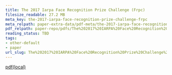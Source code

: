 ```yaml
---
title: The 2017 Iarpa Face Recognition Prize Challenge (Frpc)
filesize_readable: 27.2 MB
meta_key: the-2017-iarpa-face-recognition-prize-challenge-frpc
meta_relpath: paper-extra-data/pdf-meta/the-2017-iarpa-face-recognition-prize-challenge-frpc.yaml
pdf_relpath: paper-repo/pdfs/The%202017%20IARPA%20Face%20Recognition%20Prize%20Challenge%20%28FRPC%29.pdf
reading_status: TBD
tags:
- other-default
- paper
url_slug: The%202017%20IARPA%20Face%20Recognition%20Prize%20Challenge%20%28FRPC%29
---
```


[pdf(local)](../../paper-repo/pdfs/The%202017%20IARPA%20Face%20Recognition%20Prize%20Challenge%20%28FRPC%29.pdf)
